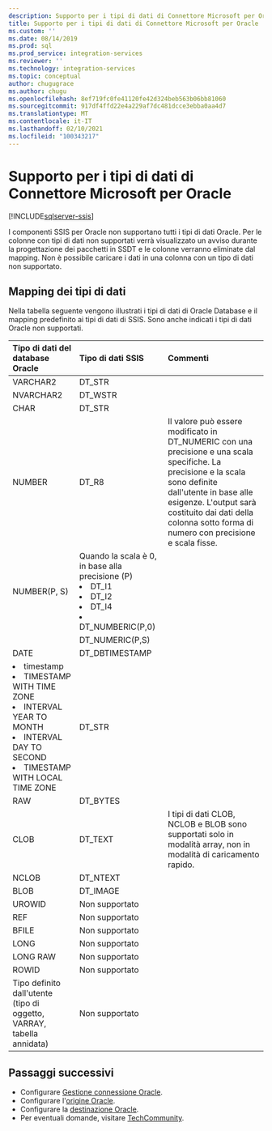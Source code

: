 ```yaml
---
description: Supporto per i tipi di dati di Connettore Microsoft per Oracle
title: Supporto per i tipi di dati di Connettore Microsoft per Oracle | Microsoft Docs
ms.custom: ''
ms.date: 08/14/2019
ms.prod: sql
ms.prod_service: integration-services
ms.reviewer: ''
ms.technology: integration-services
ms.topic: conceptual
author: chugugrace
ms.author: chugu
ms.openlocfilehash: 8ef719fc0fe41120fe42d324beb563b06bb81060
ms.sourcegitcommit: 917df4ffd22e4a229af7dc481dcce3ebba0aa4d7
ms.translationtype: MT
ms.contentlocale: it-IT
ms.lasthandoff: 02/10/2021
ms.locfileid: "100343217"
---
```

# <a name="microsoft-connector-for-oracle-data-type-support"></a>Supporto per i tipi di dati di Connettore Microsoft per Oracle

[!INCLUDE[sqlserver-ssis](../../includes/applies-to-version/sqlserver-ssis.md)]

I componenti SSIS per Oracle non supportano tutti i tipi di dati Oracle. Per le colonne con tipi di dati non supportati verrà visualizzato un avviso durante la progettazione dei pacchetti in SSDT e le colonne verranno eliminate dal mapping. Non è possibile caricare i dati in una colonna con un tipo di dati non supportato.

## <a name="data-type-mapping"></a>Mapping dei tipi di dati

Nella tabella seguente vengono illustrati i tipi di dati di Oracle Database e il mapping predefinito ai tipi di dati di SSIS. Sono anche indicati i tipi di dati Oracle non supportati.

|Tipo di dati del database Oracle|Tipo di dati SSIS|Commenti|
|:-|:-|:-|
|VARCHAR2|DT_STR||
|NVARCHAR2|DT_WSTR||
|CHAR|DT_STR||
|NUMBER|DT_R8|Il valore può essere modificato in DT_NUMERIC con una precisione e una scala specifiche. La precisione e la scala sono definite dall'utente in base alle esigenze. L'output sarà costituito dai dati della colonna sotto forma di numero con precisione e scala fisse.|
|NUMBER(P, S)| Quando la scala è 0, in base alla precisione (P) <li> DT_I1 <Li> DT_I2 <Li> DT_I4 <Li> DT_NUMBERIC(P,0)||
||DT_NUMERIC(P,S)||
|DATE|DT_DBTIMESTAMP||
|<li>timestamp <li>TIMESTAMP WITH TIME ZONE <li>INTERVAL YEAR TO MONTH <li>INTERVAL DAY TO SECOND <li>TIMESTAMP WITH LOCAL TIME ZONE|DT_STR||
|RAW|DT_BYTES||
|CLOB|DT_TEXT|I tipi di dati CLOB, NCLOB e BLOB sono supportati solo in modalità array, non in modalità di caricamento rapido.|
|NCLOB|DT_NTEXT||
|BLOB|DT_IMAGE||
|UROWID|Non supportato||
|REF|Non supportato||
|BFILE|Non supportato||
|LONG|Non supportato||
|LONG RAW|Non supportato||
|ROWID|Non supportato||
|Tipo definito dall'utente (tipo di oggetto, VARRAY, tabella annidata)|Non supportato||

## <a name="next-steps"></a>Passaggi successivi

- Configurare [Gestione connessione Oracle](oracle-connection-manager.md).
- Configurare l'[origine Oracle](oracle-source.md).
- Configurare la [destinazione Oracle](oracle-destination.md).
- Per eventuali domande, visitare [TechCommunity](https://aka.ms/AA5u35j).
